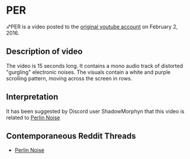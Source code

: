 # PER

♐PER is a video posted to the [original youtube account](Real_and_Fake_channels "wikilink") on February 2, 2016.

## Description of video

The video is 15 seconds long. It contains a mono audio track of
distorted "gurgling" electronic noises. The visuals contain a white and
purple scrolling pattern, moving across the screen in rows.

## Interpretation

It has been suggested by Discord user ShadowMorphyn that this video is
related to [Perlin Noise](https://en.wikipedia.org/wiki/Perlin_noise)

## Contemporaneous Reddit Threads

  - [Perlin Noise](https://www.reddit.com/r/UnfavorableSemicircle/comments/4fxjaj/perlin_noise/)

